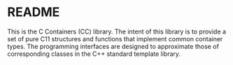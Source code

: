 # README

This is the C Containers (CC) library.  The intent of this library is to
provide a set of pure C11 structures and functions that implement common
container types.  The programming interfaces are designed to approximate those
of corresponding classes in the C++ standard template library.
